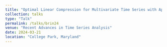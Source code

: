 ```yaml
---
title: "Optimal Linear Compression for Multivariate Time Series with Applications to Index Construction"
collection: talks
type: "Talk"
permalink: /talks/brin24
venue: "Recent Advances in Time Series Analysis"
date: 2024-03-21
location: "College Park, Maryland"
---
```

